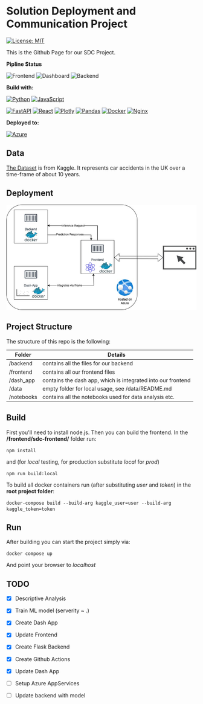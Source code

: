 # Solution Deployment and Communication Project

[![License: MIT](https://img.shields.io/badge/License-MIT-yellow.svg)](https://opensource.org/licenses/MIT)

This is the Github Page for our SDC Project.

__Pipline Status__

![Frontend](https://github.com/ds20m007/sdcProject/actions/workflows/frontend_build.yml/badge.svg)
![Dashboard](https://github.com/ds20m007/sdcProject/actions/workflows/dash_app_build.yml/badge.svg)
![Backend](https://github.com/ds20m007/sdcProject/actions/workflows/backend_build.yml/badge.svg)

**Build with:**

[![Python](https://img.shields.io/badge/python-3670A0?style=for-the-badge&logo=python&logoColor=ffdd54)](https://www.python.org/)
[![JavaScript](https://img.shields.io/badge/javascript-%23323330.svg?style=for-the-badge&logo=javascript&logoColor=%23F7DF1E)](https://www.javascript.com/)

[![FastAPI](https://img.shields.io/badge/FastAPI-005571?style=for-the-badge&logo=fastapi)](https://fastapi.tiangolo.com/)
[![React](https://img.shields.io/badge/react-%2320232a.svg?style=for-the-badge&logo=react&logoColor=%2361DAFB)](https://reactjs.org/)
[![Plotly](https://img.shields.io/badge/Plotly-%233F4F75.svg?style=for-the-badge&logo=plotly&logoColor=white)](https://plotly.com/)
[![Pandas](https://img.shields.io/badge/pandas-%23150458.svg?style=for-the-badge&logo=pandas&logoColor=white)](https://pandas.pydata.org/)
[![Docker](https://img.shields.io/badge/docker-%230db7ed.svg?style=for-the-badge&logo=docker&logoColor=white)](https://www.docker.com/)
[![Nginx](https://img.shields.io/badge/nginx-%23009639.svg?style=for-the-badge&logo=nginx&logoColor=white)](https://www.nginx.com/)

**Deployed to:**

[![Azure](https://img.shields.io/badge/azure-%230072C6.svg?style=for-the-badge&logo=azure-devops&logoColor=white)](https://azure.microsoft.com)


## Data

[The Dataset](https://www.kaggle.com/benoit72/uk-accidents-10-years-history-with-many-variables) is from Kaggle. It represents car accidents in the UK over a time-frame of about 10 years.

## Deployment

![Deployment](https://github.com/ds20m007/sdcProject/blob/main/etc/infrastructure.jpeg)

## Project Structure

The structure of this repo is the following:

Folder | Details  
--- | ---
/backend | contains all the files for our backend
/frontend | contains all our frontend files 
/dash_app | contains the dash app, which is integrated into our frontend 
/data | empty folder for local usage, see /data/README.md 
/notebooks | contains all the notebooks used for data analysis etc. 

## Build
First you'll need to install node.js. Then you can build the frontend. In the **/frontend/sdc-frontend/** folder run:
```
npm install
```
and (for *local* testing, for production substitute *local* for *prod*)
```
npm run build:local
```

To build all docker containers run (after substituting *user* and *token*) in the **root project folder**:
````
docker-compose build --build-arg kaggle_user=user --build-arg kaggle_token=token
````

## Run
After building you can start the project simply via:
````
docker compose up
````

And point your browser to *localhost*

## TODO

- [x] Descriptive Analysis
- [x] Train ML model (serverity ~ .)
- [x] Create Dash App
- [x] Update Frontend
- [x] Create Flask Backend
- [x] Create Github Actions
- [x] Update Dash App
- [ ] Setup Azure AppServices
- [ ] Update backend with model




